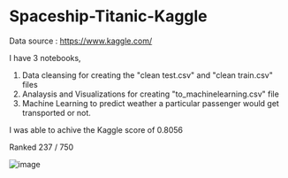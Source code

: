 # Spaceship-Titanic-Kaggle

Data source : https://www.kaggle.com/

I have 3 notebooks, 

1. Data cleansing for creating the "clean test.csv" and "clean train.csv" files
2. Analaysis and Visualizations for creating "to_machinelearning.csv" file 
3. Machine Learning to predict weather a particular passenger would get transported or not.

I was able to achive the Kaggle score of 0.8056

Ranked 237 / 750

![image](https://user-images.githubusercontent.com/20862520/160079550-0fe6dc23-1d3a-4cdb-9c10-343495bfbd3d.png)
